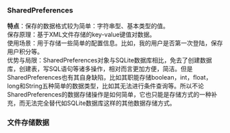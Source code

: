 ### SharedPreferences
**特点**：保存的数据格式较为简单：字符串型、基本类型的值。  
保存原理：基于XML文件存储的key-value键值对数据。  
使用场景：用于存储一些简单的配置信息。比如，我的用户是否第一次登陆，保存用户积分等。  
优势与局限：SharedPreferences对象与SQLite数据库相比，免去了创建数据库，创建表，写SQL语句等诸多操作，相对而言更加方便，简洁。但是SharedPreferences也有其自身缺陷，比如其职能存储boolean，int，float，long和String五种简单的数据类型，比如其无法进行条件查询等。所以不论SharedPreferences的数据存储操作是如何简单，它也只能是存储方式的一种补充，而无法完全替代如SQLite数据库这样的其他数据存储方式。

### 文件存储数据
